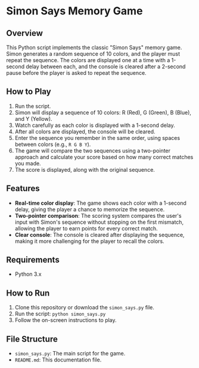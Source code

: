 # Simon Says Memory Game

## Overview

This Python script implements the classic "Simon Says" memory game. Simon generates a random sequence of 10 colors, and the player must repeat the sequence. The colors are displayed one at a time with a 1-second delay between each, and the console is cleared after a 2-second pause before the player is asked to repeat the sequence.

## How to Play

1. Run the script.
2. Simon will display a sequence of 10 colors: R (Red), G (Green), B (Blue), and Y (Yellow).
3. Watch carefully as each color is displayed with a 1-second delay.
4. After all colors are displayed, the console will be cleared.
5. Enter the sequence you remember in the same order, using spaces between colors (e.g., `R G B Y`).
6. The game will compare the two sequences using a two-pointer approach and calculate your score based on how many correct matches you made.
7. The score is displayed, along with the original sequence.

## Features

- **Real-time color display**: The game shows each color with a 1-second delay, giving the player a chance to memorize the sequence.
- **Two-pointer comparison**: The scoring system compares the user's input with Simon's sequence without stopping on the first mismatch, allowing the player to earn points for every correct match.
- **Clear console**: The console is cleared after displaying the sequence, making it more challenging for the player to recall the colors.

## Requirements

- Python 3.x

## How to Run

1. Clone this repository or download the `simon_says.py` file.
2. Run the script: `python simon_says.py`
3. Follow the on-screen instructions to play.

## File Structure

- `simon_says.py`: The main script for the game.
- `README.md`: This documentation file.
